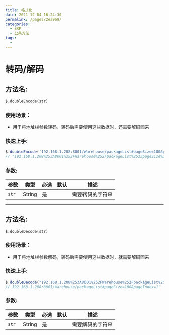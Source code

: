 ```yaml
---
title: 格式化
date: 2021-12-04 16:24:30
permalink: /pages/2ea969/
categories:
  - ERP
  - 公共方法
tags:
  - 
---
```

# 转码/解码
## 方法名:
`$.doubleEncode(str)`

### 使用场景：
- 用于将地址栏参数转码，转码后需要使用这些数据时，还需要解码回来

### 快速上手:
```js
$.doubleEncode('192.168.1.208:8001/Warehouse/packageList#pageSize=100&pageIndex=1')
// "192.168.1.208%253A8001%252FWarehouse%252FpackageList%2523pageSize%253D100%2526pageIndex%253D1"
```

### 参数:
|参数|类型|必选|默认|描述|
|----|----|---|---|----|
|`str`|String|是|  |需要转码的字符串|

---
## 方法名:
`$.doubleDecode(str)`

### 使用场景：
- 用于将地址栏参数解码，转码后需要使用这些数据时，就需要解码回来

### 快速上手:
```js
$.doubleDecode("192.168.1.208%253A8001%252FWarehouse%252FpackageList%2523pageSize%253D100%2526pageIndex%253D1")
//'192.168.1.208:8001/Warehouse/packageList#pageSize=100&pageIndex=1'

```

### 参数:
|参数|类型|必选|默认|描述|
|----|----|---|---|----|
|`str`|String|是|  |需要解码的字符串|

